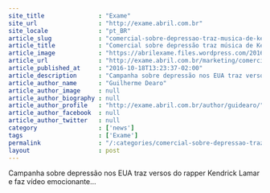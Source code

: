 ```yaml
---
site_title               : "Exame"
site_url                 : "http://exame.abril.com.br"
site_locale              : "pt_BR"
article_slug             : "comercial-sobre-depressao-traz-musica-de-kendrick-lamar"
article_title            : "Comercial sobre depressão traz música de Kendrick Lamar"
article_image            : "https://abrilexame.files.wordpress.com/2016/10/size_960_16_9_comercial-depressao-kendrick-lamar.jpg?quality=70&strip=all&w=960"
article_url              : "http://exame.abril.com.br/marketing/comercial-sobre-depressao-traz-composicao-de-kendrick-lamar/"
article_published_at     : "2016-10-18T13:23:37-02:00"
article_description      : "Campanha sobre depressão nos EUA traz versos do rapper Kendrick Lamar e faz vídeo emocionante..."
article_author_name      : "Guilherme Dearo"
article_author_image     : null
article_author_biography : null
article_author_profile   : "http://exame.abril.com.br/author/guidearo/"
article_author_facebook  : null
article_author_twitter   : null
category                 : ['news']
tags                     : ['Exame']
permalink                : "/:categories/comercial-sobre-depressao-traz-musica-de-kendrick-lamar/"
layout                   : post
---
```


Campanha sobre depressão nos EUA traz versos do rapper Kendrick Lamar e faz vídeo emocionante...
